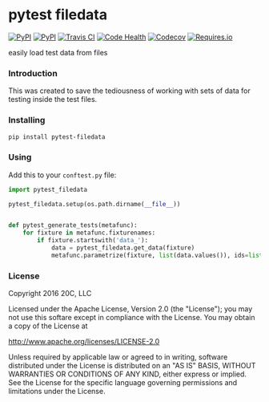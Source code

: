 
# pytest filedata

[![PyPI](https://img.shields.io/pypi/v/pytest-filedata.svg?maxAge=3600)](https://pypi.python.org/pypi/pytest-filedata)
[![PyPI](https://img.shields.io/pypi/pyversions/pytest-filedata.svg?maxAge=3600)](https://pypi.python.org/pypi/pytest-filedata)
[![Travis CI](https://img.shields.io/travis/20c/pytest-filedata.svg?maxAge=3600)](https://travis-ci.org/20c/pytest-filedata)
[![Code Health](https://landscape.io/github/20c/pytest-filedata/master/landscape.svg?style=flat)](https://landscape.io/github/20c/pytest-filedata/master)
[![Codecov](https://img.shields.io/codecov/c/github/20c/pytest-filedata/master.svg?maxAge=3600)](https://codecov.io/github/20c/pytest-filedata)
[![Requires.io](https://img.shields.io/requires/github/20c/pytest-filedata.svg?maxAge=3600)](https://requires.io/github/20c/pytest-filedata/requirements)

easily load test data from files

### Introduction

This was created to save the tediousness of working with sets of data for
testing inside the test files.

### Installing

```sh
pip install pytest-filedata
```

### Using

Add this to your `conftest.py` file:

```python
import pytest_filedata

pytest_filedata.setup(os.path.dirname(__file__))


def pytest_generate_tests(metafunc):
    for fixture in metafunc.fixturenames:
        if fixture.startswith('data_'):
            data = pytest_filedata.get_data(fixture)
            metafunc.parametrize(fixture, list(data.values()), ids=list(data.keys()))
```


### License

Copyright 2016 20C, LLC

Licensed under the Apache License, Version 2.0 (the "License");
you may not use this softare except in compliance with the License.
You may obtain a copy of the License at

   http://www.apache.org/licenses/LICENSE-2.0

Unless required by applicable law or agreed to in writing, software
distributed under the License is distributed on an "AS IS" BASIS,
WITHOUT WARRANTIES OR CONDITIONS OF ANY KIND, either express or implied.
See the License for the specific language governing permissions and
limitations under the License.
